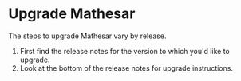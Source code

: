 # Upgrade Mathesar

The steps to upgrade Mathesar vary by release.

1. First find the release notes for the version to which you'd like to upgrade.
1. Look at the bottom of the release notes for upgrade instructions.
